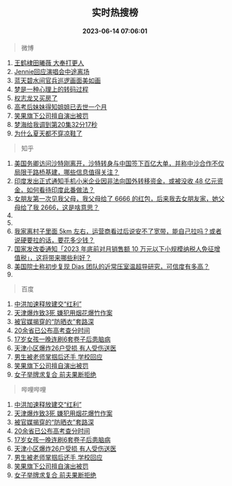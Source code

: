<div align="center"><h2>实时热搜榜</h2><h4>2023-06-14 07:06:01</h4></div>

> 微博  

1. [王鹤棣田曦薇 大奉打更人](https://s.weibo.com/weibo?q=%E7%8E%8B%E9%B9%A4%E6%A3%A3%E7%94%B0%E6%9B%A6%E8%96%87%20%E5%A4%A7%E5%A5%89%E6%89%93%E6%9B%B4%E4%BA%BA&t=31&band_rank=1&Refer=top)<br />
2. [Jennie回应演唱会中途离场](https://s.weibo.com/weibo?q=%23Jennie%E5%9B%9E%E5%BA%94%E6%BC%94%E5%94%B1%E4%BC%9A%E4%B8%AD%E9%80%94%E7%A6%BB%E5%9C%BA%23&t=31&band_rank=2&Refer=top)<br />
3. [蓝天碧水间官兵巡逻画面美如画](https://s.weibo.com/weibo?q=%23%E8%93%9D%E5%A4%A9%E7%A2%A7%E6%B0%B4%E9%97%B4%E5%AE%98%E5%85%B5%E5%B7%A1%E9%80%BB%E7%94%BB%E9%9D%A2%E7%BE%8E%E5%A6%82%E7%94%BB%23&t=31&band_rank=3&Refer=top)<br />
4. [梦是一种心理上的转码过程](https://s.weibo.com/weibo?q=%E6%A2%A6%E6%98%AF%E4%B8%80%E7%A7%8D%E5%BF%83%E7%90%86%E4%B8%8A%E7%9A%84%E8%BD%AC%E7%A0%81%E8%BF%87%E7%A8%8B&t=31&band_rank=4&Refer=top)<br />
5. [权志龙又买房了](https://s.weibo.com/weibo?q=%23%E6%9D%83%E5%BF%97%E9%BE%99%E5%8F%88%E4%B9%B0%E6%88%BF%E4%BA%86%23&t=31&band_rank=5&Refer=top)<br />
6. [高考后妹妹得知姐姐已去世一个月](https://s.weibo.com/weibo?q=%23%E9%AB%98%E8%80%83%E5%90%8E%E5%A6%B9%E5%A6%B9%E5%BE%97%E7%9F%A5%E5%A7%90%E5%A7%90%E5%B7%B2%E5%8E%BB%E4%B8%96%E4%B8%80%E4%B8%AA%E6%9C%88%23&t=31&band_rank=6&Refer=top)<br />
7. [笑果旗下公司擅自演出被罚](https://s.weibo.com/weibo?q=%23%E7%AC%91%E6%9E%9C%E6%97%97%E4%B8%8B%E5%85%AC%E5%8F%B8%E6%93%85%E8%87%AA%E6%BC%94%E5%87%BA%E8%A2%AB%E7%BD%9A%23&t=31&band_rank=7&Refer=top)<br />
8. [梦海给我调到第20集32分17秒](https://s.weibo.com/weibo?q=%E6%A2%A6%E6%B5%B7%E7%BB%99%E6%88%91%E8%B0%83%E5%88%B0%E7%AC%AC20%E9%9B%8632%E5%88%8617%E7%A7%92&t=31&band_rank=8&Refer=top)<br />
9. [为什么夏天都不穿凉鞋了](https://s.weibo.com/weibo?q=%23%E4%B8%BA%E4%BB%80%E4%B9%88%E5%A4%8F%E5%A4%A9%E9%83%BD%E4%B8%8D%E7%A9%BF%E5%87%89%E9%9E%8B%E4%BA%86%23&t=31&band_rank=9&Refer=top)<br />

> 知乎  

1. [美国务卿访问沙特刚离开，沙特转身与中国签下百亿大单，并称中沙合作不仅局限于路桥基建，哪些信息值得关注？](https://www.zhihu.com/question/606359019)<br />
2. [印度发出正式通知手机小米企业因非法向国外转移资金，或被没收 48 亿元资金，如何看待印度此番做法？](https://www.zhihu.com/question/606367251)<br />
3. [女朋友第一次见我父母，我父母给了 6666 的红包，后来我去女朋友家，她父母给了我 2666，这是啥意思？](https://www.zhihu.com/question/606116935)<br />
4. []()<br />
5. []()<br />
6. [我家离村子里面 5km 左右，运营商看过后说安不了宽带，能自己拉吗？或者说硬要拉的话，要花多少钱？](https://www.zhihu.com/question/597026273)<br />
7. [国家发改委通知「2023 年底前对月销售额 10 万元以下小规模纳税人免征增值税」，这将带来哪些利好？](https://www.zhihu.com/question/606387626)<br />
8. [美国院士称初步复现 Dias 团队的近常压室温超导研究，可信度有多高？](https://www.zhihu.com/question/606341241)<br />
9. []()<br />

> 百度  

1. [中洪加速释放建交“红利”](https://www.baidu.com/s?wd=%E4%B8%AD%E6%B4%AA%E5%8A%A0%E9%80%9F%E9%87%8A%E6%94%BE%E5%BB%BA%E4%BA%A4%E2%80%9C%E7%BA%A2%E5%88%A9%E2%80%9D&sa=fyb_news&rsv_dl=fyb_news)<br />
2. [天津爆炸致3死 嫌犯用烟花爆竹作案](https://www.baidu.com/s?wd=%E5%A4%A9%E6%B4%A5%E7%88%86%E7%82%B8%E8%87%B43%E6%AD%BB+%E5%AB%8C%E7%8A%AF%E7%94%A8%E7%83%9F%E8%8A%B1%E7%88%86%E7%AB%B9%E4%BD%9C%E6%A1%88&sa=fyb_news&rsv_dl=fyb_news)<br />
3. [被官媒揭穿的“防晒衣”套路深](https://www.baidu.com/s?wd=%E8%A2%AB%E5%AE%98%E5%AA%92%E6%8F%AD%E7%A9%BF%E7%9A%84%E2%80%9C%E9%98%B2%E6%99%92%E8%A1%A3%E2%80%9D%E5%A5%97%E8%B7%AF%E6%B7%B1&sa=fyb_news&rsv_dl=fyb_news)<br />
4. [20余省已公布高考查分时间](https://www.baidu.com/s?wd=20%E4%BD%99%E7%9C%81%E5%B7%B2%E5%85%AC%E5%B8%83%E9%AB%98%E8%80%83%E6%9F%A5%E5%88%86%E6%97%B6%E9%97%B4&sa=fyb_news&rsv_dl=fyb_news)<br />
5. [17岁女孩一晚连刷6套卷子后患脑病](https://www.baidu.com/s?wd=17%E5%B2%81%E5%A5%B3%E5%AD%A9%E4%B8%80%E6%99%9A%E8%BF%9E%E5%88%B76%E5%A5%97%E5%8D%B7%E5%AD%90%E5%90%8E%E6%82%A3%E8%84%91%E7%97%85&sa=fyb_news&rsv_dl=fyb_news)<br />
6. [天津小区爆炸26户受损 有人受伤送医](https://www.baidu.com/s?wd=%E5%A4%A9%E6%B4%A5%E5%B0%8F%E5%8C%BA%E7%88%86%E7%82%B826%E6%88%B7%E5%8F%97%E6%8D%9F+%E6%9C%89%E4%BA%BA%E5%8F%97%E4%BC%A4%E9%80%81%E5%8C%BB&sa=fyb_news&rsv_dl=fyb_news)<br />
7. [男生被老师掌掴后还手 学校回应](https://www.baidu.com/s?wd=%E7%94%B7%E7%94%9F%E8%A2%AB%E8%80%81%E5%B8%88%E6%8E%8C%E6%8E%B4%E5%90%8E%E8%BF%98%E6%89%8B+%E5%AD%A6%E6%A0%A1%E5%9B%9E%E5%BA%94&sa=fyb_news&rsv_dl=fyb_news)<br />
8. [笑果旗下公司擅自演出被罚](https://www.baidu.com/s?wd=%E7%AC%91%E6%9E%9C%E6%97%97%E4%B8%8B%E5%85%AC%E5%8F%B8%E6%93%85%E8%87%AA%E6%BC%94%E5%87%BA%E8%A2%AB%E7%BD%9A&sa=fyb_news&rsv_dl=fyb_news)<br />
9. [女子举牌求复合 前夫果断拒绝](https://www.baidu.com/s?wd=%E5%A5%B3%E5%AD%90%E4%B8%BE%E7%89%8C%E6%B1%82%E5%A4%8D%E5%90%88+%E5%89%8D%E5%A4%AB%E6%9E%9C%E6%96%AD%E6%8B%92%E7%BB%9D&sa=fyb_news&rsv_dl=fyb_news)<br />

> 哔哩哔哩  

1. [中洪加速释放建交“红利”](https://www.baidu.com/s?wd=%E4%B8%AD%E6%B4%AA%E5%8A%A0%E9%80%9F%E9%87%8A%E6%94%BE%E5%BB%BA%E4%BA%A4%E2%80%9C%E7%BA%A2%E5%88%A9%E2%80%9D&sa=fyb_news&rsv_dl=fyb_news)<br />
2. [天津爆炸致3死 嫌犯用烟花爆竹作案](https://www.baidu.com/s?wd=%E5%A4%A9%E6%B4%A5%E7%88%86%E7%82%B8%E8%87%B43%E6%AD%BB+%E5%AB%8C%E7%8A%AF%E7%94%A8%E7%83%9F%E8%8A%B1%E7%88%86%E7%AB%B9%E4%BD%9C%E6%A1%88&sa=fyb_news&rsv_dl=fyb_news)<br />
3. [被官媒揭穿的“防晒衣”套路深](https://www.baidu.com/s?wd=%E8%A2%AB%E5%AE%98%E5%AA%92%E6%8F%AD%E7%A9%BF%E7%9A%84%E2%80%9C%E9%98%B2%E6%99%92%E8%A1%A3%E2%80%9D%E5%A5%97%E8%B7%AF%E6%B7%B1&sa=fyb_news&rsv_dl=fyb_news)<br />
4. [20余省已公布高考查分时间](https://www.baidu.com/s?wd=20%E4%BD%99%E7%9C%81%E5%B7%B2%E5%85%AC%E5%B8%83%E9%AB%98%E8%80%83%E6%9F%A5%E5%88%86%E6%97%B6%E9%97%B4&sa=fyb_news&rsv_dl=fyb_news)<br />
5. [17岁女孩一晚连刷6套卷子后患脑病](https://www.baidu.com/s?wd=17%E5%B2%81%E5%A5%B3%E5%AD%A9%E4%B8%80%E6%99%9A%E8%BF%9E%E5%88%B76%E5%A5%97%E5%8D%B7%E5%AD%90%E5%90%8E%E6%82%A3%E8%84%91%E7%97%85&sa=fyb_news&rsv_dl=fyb_news)<br />
6. [天津小区爆炸26户受损 有人受伤送医](https://www.baidu.com/s?wd=%E5%A4%A9%E6%B4%A5%E5%B0%8F%E5%8C%BA%E7%88%86%E7%82%B826%E6%88%B7%E5%8F%97%E6%8D%9F+%E6%9C%89%E4%BA%BA%E5%8F%97%E4%BC%A4%E9%80%81%E5%8C%BB&sa=fyb_news&rsv_dl=fyb_news)<br />
7. [男生被老师掌掴后还手 学校回应](https://www.baidu.com/s?wd=%E7%94%B7%E7%94%9F%E8%A2%AB%E8%80%81%E5%B8%88%E6%8E%8C%E6%8E%B4%E5%90%8E%E8%BF%98%E6%89%8B+%E5%AD%A6%E6%A0%A1%E5%9B%9E%E5%BA%94&sa=fyb_news&rsv_dl=fyb_news)<br />
8. [笑果旗下公司擅自演出被罚](https://www.baidu.com/s?wd=%E7%AC%91%E6%9E%9C%E6%97%97%E4%B8%8B%E5%85%AC%E5%8F%B8%E6%93%85%E8%87%AA%E6%BC%94%E5%87%BA%E8%A2%AB%E7%BD%9A&sa=fyb_news&rsv_dl=fyb_news)<br />
9. [女子举牌求复合 前夫果断拒绝](https://www.baidu.com/s?wd=%E5%A5%B3%E5%AD%90%E4%B8%BE%E7%89%8C%E6%B1%82%E5%A4%8D%E5%90%88+%E5%89%8D%E5%A4%AB%E6%9E%9C%E6%96%AD%E6%8B%92%E7%BB%9D&sa=fyb_news&rsv_dl=fyb_news)<br />
